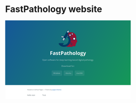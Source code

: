 FastPathology website
===================================

<img src="screenshot.png" width="80%" height="80%">